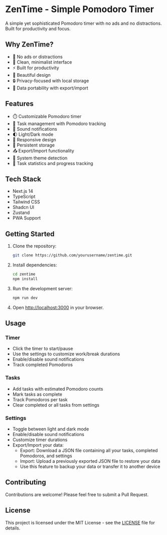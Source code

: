 # ZenTime - Simple Pomodoro Timer

A simple yet sophisticated Pomodoro timer with no ads and no distractions. Built for productivity and focus.

## Why ZenTime?

- 🚫 No ads or distractions
- 🎯 Clean, minimalist interface
- ⚡ Built for productivity
- 🎨 Beautiful design
- 🔒 Privacy-focused with local storage
- 💾 Data portability with export/import

## Features

- ⏱️ Customizable Pomodoro timer
- 📝 Task management with Pomodoro tracking
- 🎵 Sound notifications
- 🌓 Light/Dark mode
- 📱 Responsive design
- 💾 Persistent storage
- 📤 Export/Import functionality
- 🔄 System theme detection
- 🎯 Task statistics and progress tracking

## Tech Stack

- Next.js 14
- TypeScript
- Tailwind CSS
- Shadcn UI
- Zustand
- PWA Support

## Getting Started

1. Clone the repository:

   ```bash
   git clone https://github.com/yourusername/zentime.git
   ```

2. Install dependencies:

   ```bash
   cd zentime
   npm install
   ```

3. Run the development server:

   ```bash
   npm run dev
   ```

4. Open [http://localhost:3000](http://localhost:3000) in your browser.

## Usage

### Timer

- Click the timer to start/pause
- Use the settings to customize work/break durations
- Enable/disable sound notifications
- Track completed Pomodoros

### Tasks

- Add tasks with estimated Pomodoro counts
- Mark tasks as complete
- Track Pomodoros per task
- Clear completed or all tasks from settings

### Settings

- Toggle between light and dark mode
- Enable/disable sound notifications
- Customize timer durations
- Export/Import your data:
  - Export: Download a JSON file containing all your tasks, completed Pomodoros, and settings
  - Import: Upload a previously exported JSON file to restore your data
  - Use this feature to backup your data or transfer it to another device

## Contributing

Contributions are welcome! Please feel free to submit a Pull Request.

## License

This project is licensed under the MIT License - see the [LICENSE](LICENSE) file for details.
